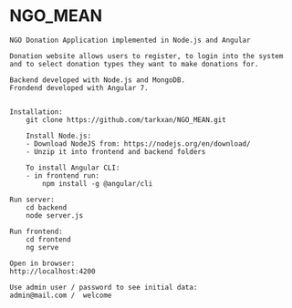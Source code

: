 # NGO_MEAN
    NGO Donation Application implemented in Node.js and Angular

    Donation website allows users to register, to login into the system and to select donation types they want to make donations for.

    Backend developed with Node.js and MongoDB.
    Frondend developed with Angular 7.


    Installation:
        git clone https://github.com/tarkxan/NGO_MEAN.git

        Install Node.js:
        - Download NodeJS from: https://nodejs.org/en/download/
        - Unzip it into frontend and backend folders

        To install Angular CLI:
        - in frontend run:
            npm install -g @angular/cli

    Run server:
        cd backend
        node server.js

    Run frontend:
        cd frontend
        ng serve

    Open in browser:
    http://localhost:4200

    Use admin user / password to see initial data:
    admin@mail.com /  welcome

